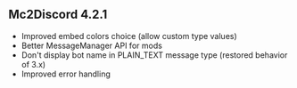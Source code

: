 ## Mc2Discord 4.2.1
+ Improved embed colors choice (allow custom type values)
+ Better MessageManager API for mods
+ Don't display bot name in PLAIN_TEXT message type (restored behavior of 3.x)
+ Improved error handling
